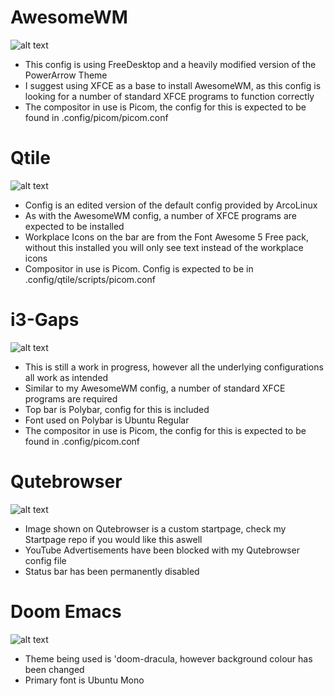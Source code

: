 # AwesomeWM

![alt text](https://i.imgur.com/oCYxAla.png "AwesomeWM Screenshot")

- This config is using FreeDesktop and a heavily modified version of the PowerArrow Theme
- I suggest using XFCE as a base to install AwesomeWM, as this config is looking for a number of standard XFCE programs to function correctly
- The compositor in use is Picom, the config for this is expected to be found in .config/picom/picom.conf

# Qtile

![alt text](https://i.imgur.com/sbTqhdF.png "Qtile Screenshot")

- Config is an edited version of the default config provided by ArcoLinux
- As with the AwesomeWM config, a number of XFCE programs are expected to be installed
- Workplace Icons on the bar are from the Font Awesome 5 Free pack, without this installed you will only see text instead of the workplace icons
- Compositor in use is Picom. Config is expected to be in .config/qtile/scripts/picom.conf

# i3-Gaps

![alt text](https://i.imgur.com/IvTGINw.png "i3-gaps Screenshot")

- This is still a work in progress, however all the underlying configurations all work as intended
- Similar to my AwesomeWM config, a number of standard XFCE programs are required
- Top bar is Polybar, config for this is included
- Font used on Polybar is Ubuntu Regular
- The compositor in use is Picom, the config for this is expected to be found in .config/picom.conf

# Qutebrowser

![alt text](https://i.imgur.com/uI3Skvv.png "Qutebrowser Screenshot")

- Image shown on Qutebrowser is a custom startpage, check my Startpage repo if you would like this aswell
- YouTube Advertisements have been blocked with my Qutebrowser config file
- Status bar has been permanently disabled

# Doom Emacs

![alt text](https://i.imgur.com/xXSMs8K.png "Emacs Screenshot")

- Theme being used is 'doom-dracula, however background colour has been changed
- Primary font is Ubuntu Mono
